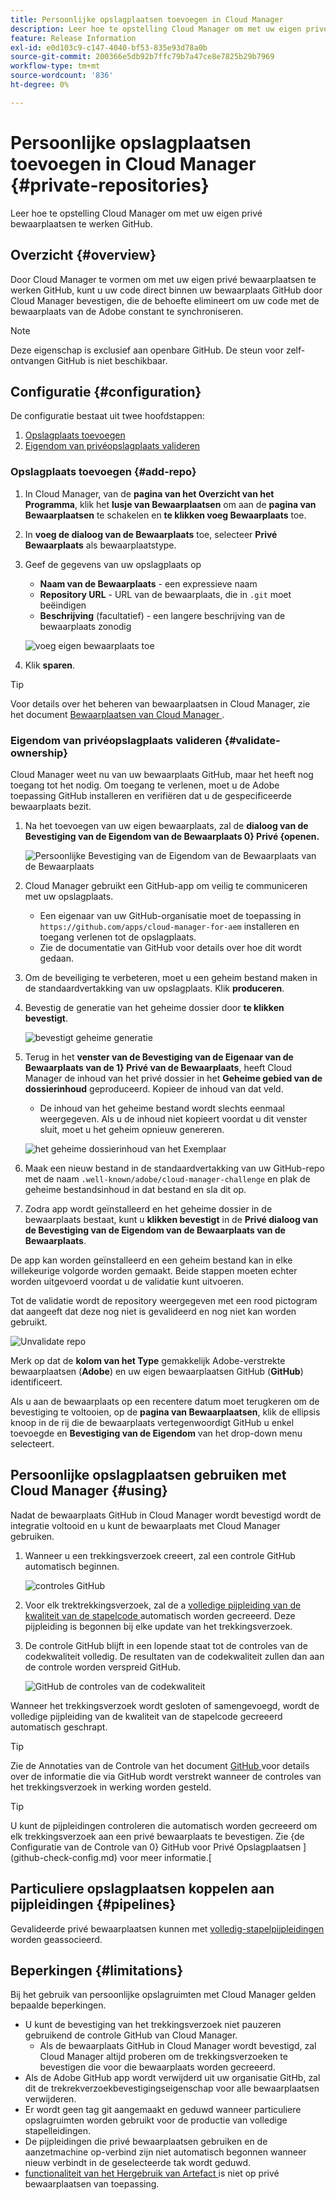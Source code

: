 ```yaml
---
title: Persoonlijke opslagplaatsen toevoegen in Cloud Manager
description: Leer hoe te opstelling Cloud Manager om met uw eigen privé bewaarplaatsen te werken GitHub.
feature: Release Information
exl-id: e0d103c9-c147-4040-bf53-835e93d78a0b
source-git-commit: 200366e5db92b7ffc79b7a47ce8e7825b29b7969
workflow-type: tm+mt
source-wordcount: '836'
ht-degree: 0%

---
```



# Persoonlijke opslagplaatsen toevoegen in Cloud Manager {#private-repositories}

Leer hoe te opstelling Cloud Manager om met uw eigen privé bewaarplaatsen te werken GitHub.

## Overzicht {#overview}

Door Cloud Manager te vormen om met uw eigen privé bewaarplaatsen te werken GitHub, kunt u uw code direct binnen uw bewaarplaats GitHub door Cloud Manager bevestigen, die de behoefte elimineert om uw code met de bewaarplaats van de Adobe constant te synchroniseren.

>[!NOTE]
>
>Deze eigenschap is exclusief aan openbare GitHub. De steun voor zelf-ontvangen GitHub is niet beschikbaar.

## Configuratie {#configuration}

De configuratie bestaat uit twee hoofdstappen:

1. [Opslagplaats toevoegen](#add-repo)
1. [Eigendom van privéopslagplaats valideren](#validate-ownership)

### Opslagplaats toevoegen {#add-repo}

1. In Cloud Manager, van de **pagina van het Overzicht van het Programma**, klik het **lusje van Bewaarplaatsen** om aan de **pagina van Bewaarplaatsen** te schakelen en **te klikken voeg Bewaarplaats** toe.

1. In **voeg de dialoog van de Bewaarplaats** toe, selecteer **Privé Bewaarplaats** als bewaarplaatstype.

1. Geef de gegevens van uw opslagplaats op

   * **Naam van de Bewaarplaats** - een expressieve naam
   * **Repository URL** - URL van de bewaarplaats, die in `.git` moet beëindigen
   * **Beschrijving** (facultatief) - een langere beschrijving van de bewaarplaats zonodig

   ![ voeg eigen bewaarplaats ](/help/assets/repositories/add-own-github.png) toe

1. Klik **sparen**.

>[!TIP]
>
>Voor details over het beheren van bewaarplaatsen in Cloud Manager, zie het document [ Bewaarplaatsen van Cloud Manager ](/help/managing-code/managing-repositories.md).

### Eigendom van privéopslagplaats valideren {#validate-ownership}

Cloud Manager weet nu van uw bewaarplaats GitHub, maar het heeft nog toegang tot het nodig. Om toegang te verlenen, moet u de Adobe toepassing GitHub installeren en verifiëren dat u de gespecificeerde bewaarplaats bezit.

1. Na het toevoegen van uw eigen bewaarplaats, zal de **dialoog van de Bevestiging van de Eigendom van de Bewaarplaats 0} Privé {openen.**

   ![ Persoonlijke Bevestiging van de Eigendom van de Bewaarplaats van de Bewaarplaats ](/help/assets/repositories/private-repo-validate.png)

1. Cloud Manager gebruikt een GitHub-app om veilig te communiceren met uw opslagplaats.
   * Een eigenaar van uw GitHub-organisatie moet de toepassing in `https://github.com/apps/cloud-manager-for-aem` installeren en toegang verlenen tot de opslagplaats.
   * Zie de documentatie van GitHub voor details over hoe dit wordt gedaan.

1. Om de beveiliging te verbeteren, moet u een geheim bestand maken in de standaardvertakking van uw opslagplaats. Klik **produceren**.

1. Bevestig de generatie van het geheime dossier door **te klikken bevestigt**.

   ![ bevestigt geheime generatie ](/help/assets/repositories/confirm-generation.png)

1. Terug in het **venster van de Bevestiging van de Eigenaar van de Bewaarplaats van de 1} Privé van de Bewaarplaats**, heeft Cloud Manager de inhoud van het privé dossier in het **Geheime gebied van de dossierinhoud** geproduceerd. Kopieer de inhoud van dat veld.

   * De inhoud van het geheime bestand wordt slechts eenmaal weergegeven. Als u de inhoud niet kopieert voordat u dit venster sluit, moet u het geheim opnieuw genereren.

   ![ het geheime dossierinhoud van het Exemplaar ](/help/assets/repositories/new-secret.png)

1. Maak een nieuw bestand in de standaardvertakking van uw GitHub-repo met de naam `.well-known/adobe/cloud-manager-challenge` en plak de geheime bestandsinhoud in dat bestand en sla dit op.

1. Zodra app wordt geïnstalleerd en het geheime dossier in de bewaarplaats bestaat, kunt u **klikken bevestigt** in de **Privé dialoog van de Bevestiging van de Eigendom van de Bewaarplaats van de Bewaarplaats**.

De app kan worden geïnstalleerd en een geheim bestand kan in elke willekeurige volgorde worden gemaakt. Beide stappen moeten echter worden uitgevoerd voordat u de validatie kunt uitvoeren.

Tot de validatie wordt de repository weergegeven met een rood pictogram dat aangeeft dat deze nog niet is gevalideerd en nog niet kan worden gebruikt.

![ Unvalidate repo ](/help/assets/repositories/unvalidated-repo.png)

Merk op dat de **kolom van het Type** gemakkelijk Adobe-verstrekte bewaarplaatsen (**Adobe**) en uw eigen bewaarplaatsen GitHub (**GitHub**) identificeert.

Als u aan de bewaarplaats op een recentere datum moet terugkeren om de bevestiging te voltooien, op de **pagina van Bewaarplaatsen**, klik de ellipsis knoop in de rij die de bewaarplaats vertegenwoordigt GitHub u enkel toevoegde en **Bevestiging van de Eigendom** van het drop-down menu selecteert.

## Persoonlijke opslagplaatsen gebruiken met Cloud Manager {#using}

Nadat de bewaarplaats GitHub in Cloud Manager wordt bevestigd wordt de integratie voltooid en u kunt de bewaarplaats met Cloud Manager gebruiken.

1. Wanneer u een trekkingsverzoek creeert, zal een controle GitHub automatisch beginnen.

   ![ controles GitHub ](/help/assets/repositories/github-checks.png)

1. Voor elk trektrekkingsverzoek, zal de a [ volledige pijpleiding van de kwaliteit van de stapelcode ](/help/using/managing-pipelines.md) automatisch worden gecreeerd. Deze pijpleiding is begonnen bij elke update van het trekkingsverzoek.

1. De controle GitHub blijft in een lopende staat tot de controles van de codekwaliteit volledig. De resultaten van de codekwaliteit zullen dan aan de controle worden verspreid GitHub.

   ![ GitHub de controles van de codekwaliteit ](/help/assets/repositories/github-code-quality.png)

Wanneer het trekkingsverzoek wordt gesloten of samengevoegd, wordt de volledige pijpleiding van de kwaliteit van de stapelcode gecreeerd automatisch geschrapt.

>[!TIP]
>
>Zie de Annotaties van de Controle van het document [ GitHub ](github-annotations.md) voor details over de informatie die via GitHub wordt verstrekt wanneer de controles van het trekkingsverzoek in werking worden gesteld.

>[!TIP]
>
>U kunt de pijpleidingen controleren die automatisch worden gecreeerd om elk trekkingsverzoek aan een privé bewaarplaats te bevestigen. Zie {de Configuratie van de Controle van 0} GitHub voor Privé Opslagplaatsen ](github-check-config.md) voor meer informatie.[

## Particuliere opslagplaatsen koppelen aan pijpleidingen {#pipelines}

Gevalideerde privé bewaarplaatsen kunnen met [ volledig-stapelpijpleidingen ](/help/overview/ci-cd-pipelines.md) worden geassocieerd.

## Beperkingen {#limitations}

Bij het gebruik van persoonlijke opslagruimten met Cloud Manager gelden bepaalde beperkingen.

* U kunt de bevestiging van het trekkingsverzoek niet pauzeren gebruikend de controle GitHub van Cloud Manager.
   * Als de bewaarplaats GitHub in Cloud Manager wordt bevestigd, zal Cloud Manager altijd proberen om de trekkingsverzoeken te bevestigen die voor die bewaarplaats worden gecreeerd.
* Als de Adobe GitHub app wordt verwijderd uit uw organisatie GitHb, zal dit de trekrekverzoekbevestigingseigenschap voor alle bewaarplaatsen verwijderen.
* Er wordt geen tag git aangemaakt en geduwd wanneer particuliere opslagruimten worden gebruikt voor de productie van volledige stapelleidingen.
* De pijpleidingen die privé bewaarplaatsen gebruiken en de aanzetmachine op-verbind zijn niet automatisch begonnen wanneer nieuw verbindt in de geselecteerde tak wordt geduwd.
* [ functionaliteit van het Hergebruik van Artefact ](/help/getting-started/project-setup.md#build-artifact-reuse) is niet op privé bewaarplaatsen van toepassing.
